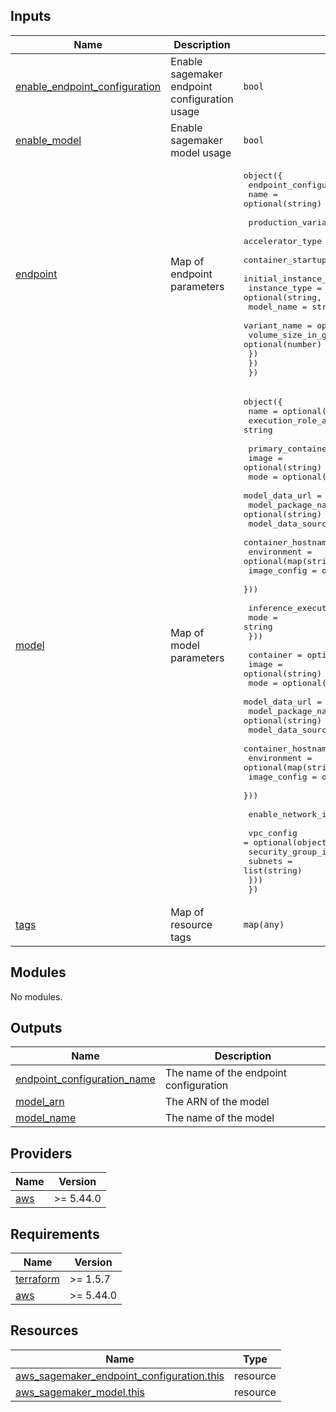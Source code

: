 <!-- BEGIN_TF_DOCS -->


## Inputs

| Name | Description | Type | Default | Required |
|------|-------------|------|---------|:--------:|
| <a name="input_enable_endpoint_configuration"></a> [enable\_endpoint\_configuration](#input\_enable\_endpoint\_configuration) | Enable sagemaker endpoint configuration usage | `bool` | `false` | no |
| <a name="input_enable_model"></a> [enable\_model](#input\_enable\_model) | Enable sagemaker model usage | `bool` | `false` | no |
| <a name="input_endpoint"></a> [endpoint](#input\_endpoint) | Map of endpoint parameters | <pre>object({<br>    endpoint_configuration = object({<br>      name = optional(string)<br><br>      production_variants = object({<br>        accelerator_type                                  = optional(string)<br>        container_startup_health_check_timeout_in_seconds = optional(number)<br>        initial_instance_count                            = optional(number, 1)<br>        instance_type                                     = optional(string, "ml.t2.medium")<br>        model_name                                        = string<br>        variant_name                                      = optional(string, "AllTraffic")<br>        volume_size_in_gb                                 = optional(number)<br>      })<br>    })<br>  })</pre> | <pre>{<br>  "endpoint_configuration": {<br>    "production_variants": {<br>      "model_name": "california-housing"<br>    }<br>  }<br>}</pre> | no |
| <a name="input_model"></a> [model](#input\_model) | Map of model parameters | <pre>object({<br>    name               = optional(string)<br>    execution_role_arn = string<br><br>    primary_container = optional(object({<br>      image              = optional(string)<br>      mode               = optional(string, "SingleModel")<br>      model_data_url     = optional(string)<br>      model_package_name = optional(string)<br>      model_data_source  = optional(string)<br>      container_hostname = optional(string)<br>      environment        = optional(map(string))<br>      image_config       = optional(string)<br>    }))<br><br>    inference_execution_config = optional(object({<br>      mode = string<br>    }))<br><br>    container = optional(object({<br>      image              = optional(string)<br>      mode               = optional(string, "SingleModel")<br>      model_data_url     = optional(string)<br>      model_package_name = optional(string)<br>      model_data_source  = optional(string)<br>      container_hostname = optional(string)<br>      environment        = optional(map(string))<br>      image_config       = optional(string)<br>    }))<br><br>    enable_network_isolation = optional(bool)<br><br>    vpc_config = optional(object({<br>      security_group_ids = list(string)<br>      subnets            = list(string)<br>    }))<br>  })</pre> | n/a | yes |
| <a name="input_tags"></a> [tags](#input\_tags) | Map of resource tags | `map(any)` | n/a | yes |
## Modules

No modules.
## Outputs

| Name | Description |
|------|-------------|
| <a name="output_endpoint_configuration_name"></a> [endpoint\_configuration\_name](#output\_endpoint\_configuration\_name) | The name of the endpoint configuration |
| <a name="output_model_arn"></a> [model\_arn](#output\_model\_arn) | The ARN of the model |
| <a name="output_model_name"></a> [model\_name](#output\_model\_name) | The name of the model |
## Providers

| Name | Version |
|------|---------|
| <a name="provider_aws"></a> [aws](#provider\_aws) | >= 5.44.0 |
## Requirements

| Name | Version |
|------|---------|
| <a name="requirement_terraform"></a> [terraform](#requirement\_terraform) | >= 1.5.7 |
| <a name="requirement_aws"></a> [aws](#requirement\_aws) | >= 5.44.0 |
## Resources

| Name | Type |
|------|------|
| [aws_sagemaker_endpoint_configuration.this](https://registry.terraform.io/providers/hashicorp/aws/latest/docs/resources/sagemaker_endpoint_configuration) | resource |
| [aws_sagemaker_model.this](https://registry.terraform.io/providers/hashicorp/aws/latest/docs/resources/sagemaker_model) | resource |
<!-- END_TF_DOCS -->